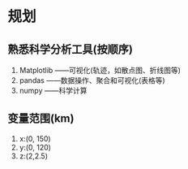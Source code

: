 # 规划

## 熟悉科学分析工具(按顺序)
1. Matplotlib ——可视化(轨迹，如散点图、折线图等)
2. pandas ——数据操作、聚合和可视化(表格等)
3. numpy ——科学计算

## 变量范围(km)
1. x:(0, 150)
2. y:(0, 120)
3. z:(2,2.5)